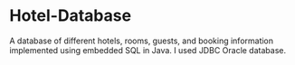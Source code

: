 # Hotel-Database
A database of different hotels, rooms, guests, and booking information implemented using embedded SQL in Java.
I used JDBC Oracle database.
